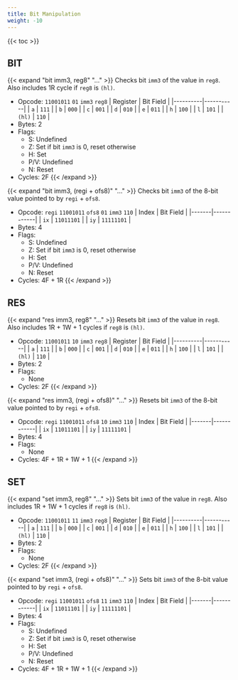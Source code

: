 ```yaml
---
title: Bit Manipulation
weight: -10
---
```


{{< toc >}}

## BIT

{{< expand "bit imm3, reg8" "..." >}}
Checks bit `imm3` of the value in `reg8`. Also includes 1R cycle if `reg8` is `(hl)`.
* Opcode: `11001011` `01` `imm3` `reg8`
    | Register | Bit Field |
    |----------|-----------|
    | `a`      | `111`     |
    | `b`      | `000`     |
    | `c`      | `001`     |
    | `d`      | `010`     |
    | `e`      | `011`     |
    | `h`      | `100`     |
    | `l`      | `101`     |
    | `(hl)`   | `110`     |
* Bytes: 2
* Flags:
    * S: Undefined
    * Z: Set if bit `imm3` is 0, reset otherwise
    * H: Set
    * P/V: Undefined
    * N: Reset
* Cycles: 2F
{{< /expand >}}

{{< expand "bit imm3, (regi + ofs8)" "..." >}}
Checks bit `imm3` of the 8-bit value pointed to by `regi` + `ofs8`.
* Opcode: `regi` `11001011` `ofs8` `01` `imm3` `110`
    | Index | Bit Field  |
    |-------|------------|
    | `ix`  | `11011101` |
    | `iy`  | `11111101` |
* Bytes: 4
* Flags:
    * S: Undefined
    * Z: Set if bit `imm3` is 0, reset otherwise
    * H: Set
    * P/V: Undefined
    * N: Reset
* Cycles: 4F + 1R
{{< /expand >}}

## RES

{{< expand "res imm3, reg8" "..." >}}
Resets bit `imm3` of the value in `reg8`. Also includes 1R + 1W + 1 cycles if `reg8` is `(hl)`.
* Opcode: `11001011` `10` `imm3` `reg8`
    | Register | Bit Field |
    |----------|-----------|
    | `a`      | `111`     |
    | `b`      | `000`     |
    | `c`      | `001`     |
    | `d`      | `010`     |
    | `e`      | `011`     |
    | `h`      | `100`     |
    | `l`      | `101`     |
    | `(hl)`   | `110`     |
* Bytes: 2
* Flags:
    * None
* Cycles: 2F
{{< /expand >}}

{{< expand "res imm3, (regi + ofs8)" "..." >}}
Resets bit `imm3` of the 8-bit value pointed to by `regi` + `ofs8`.
* Opcode: `regi` `11001011` `ofs8` `10` `imm3` `110`
    | Index | Bit Field  |
    |-------|------------|
    | `ix`  | `11011101` |
    | `iy`  | `11111101` |
* Bytes: 4
* Flags:
    * None
* Cycles: 4F + 1R + 1W + 1
{{< /expand >}}

## SET

{{< expand "set imm3, reg8" "..." >}}
Sets bit `imm3` of the value in `reg8`. Also includes 1R + 1W + 1 cycles if `reg8` is `(hl)`.
* Opcode: `11001011` `11` `imm3` `reg8`
    | Register | Bit Field |
    |----------|-----------|
    | `a`      | `111`     |
    | `b`      | `000`     |
    | `c`      | `001`     |
    | `d`      | `010`     |
    | `e`      | `011`     |
    | `h`      | `100`     |
    | `l`      | `101`     |
    | `(hl)`   | `110`     |
* Bytes: 2
* Flags:
    * None
* Cycles: 2F
{{< /expand >}}

{{< expand "set imm3, (regi + ofs8)" "..." >}}
Sets bit `imm3` of the 8-bit value pointed to by `regi` + `ofs8`.
* Opcode: `regi` `11001011` `ofs8` `11` `imm3` `110`
    | Index | Bit Field  |
    |-------|------------|
    | `ix`  | `11011101` |
    | `iy`  | `11111101` |
* Bytes: 4
* Flags:
    * S: Undefined
    * Z: Set if bit `imm3` is 0, reset otherwise
    * H: Set
    * P/V: Undefined
    * N: Reset
* Cycles: 4F + 1R + 1W + 1
{{< /expand >}}
